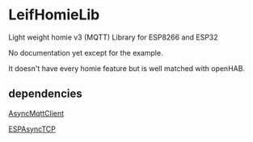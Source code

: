 # LeifHomieLib
Light weight homie v3 (MQTT) Library for ESP8266 and ESP32

No documentation yet except for the example.

It doesn't have every homie feature but is well matched with openHAB.

## dependencies

[AsyncMqttClient](https://github.com/marvinroger/async-mqtt-client)

[ESPAsyncTCP](https://github.com/me-no-dev/ESPAsyncTCP)
